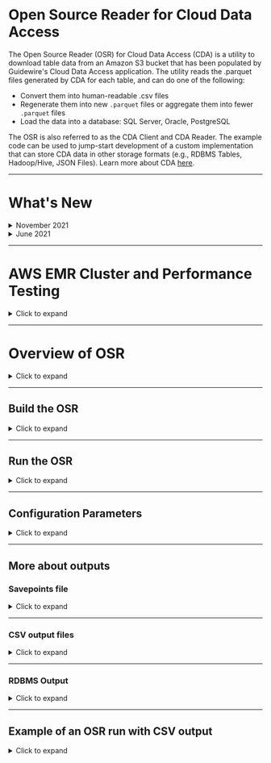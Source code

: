 # Open Source Reader for Cloud Data Access

The Open Source Reader (OSR) for Cloud Data Access (CDA) is a utility to download table data from an Amazon S3 bucket that has been populated by Guidewire's Cloud Data Access application. The utility reads the .parquet files generated by CDA for each table, and can do one of the following:
- Convert them into human-readable .csv files
- Regenerate them into new `.parquet` files or aggregate them into fewer `.parquet` files
- Load the data into a database: SQL Server, Oracle, PostgreSQL

The OSR is also referred to as the CDA Client and CDA Reader. The example code can be used to jump-start development of a custom implementation that can store CDA data in other storage formats (e.g., RDBMS Tables, Hadoop/Hive, JSON Files).
Learn more about CDA [here](https://docs.guidewire.com/cloud/cda/banff/index.html).

- - - 
# What's New
<details>
<summary>November 2021</summary>
<dl><dt><tt>Spark JDBC Sink write for "RAW" data output</tt></dt>
<dd>Added a new class - SparkJDBCWriter - which extends JdbcOutputWriter.</dd>
<dd>This class implements the Spark JDBC sink write to the database, and provides significant performance improvements as compared to the prepared statements used in JdbcOutputWriter.</dd>
<dd>The df.collect() activity in JdbcOutputWriter was causing all data from the collapsed dataframe to be written to memory in the Driver node, causing out-of-memory errors for larger tables. This has been corrected.</dd>
</dl>
<dl><dt><tt>Additional config.yaml settings</tt></dt>
<dd>outputSettings | jdbcBatchSize - batch size of database writes - specific to JdbcOutputWriter Raw/Merged only</dd>
<dd>outputSettings | exportTarget - additional option - jdbc_v2 - used for new jdbc sink write to database</dd>
<dd>jdbcV2Connection - connection information for jdbc sink operation</dd>
<dd>performanceTuning | sparkMaster - set to 'local' for running local mode, or 'yarn' for running on EMR</dd>
</dl>
<dl><dt><tt>Items of note</tt></dt>
<dd>"RAW" and "MERGED" settings in config.yaml: when exportTarget is jdbc_v2, set both saveIntoJdbcRaw and saveIntoJdbcMerged to false</dd>
<dd>New "jdbc_v2" exportTarget setting ONLY writes out "RAW" data to the database connection. If "MERGED" data set is needed it will still use the prepared statements.</dd>
<dd>In the current code version, the new JDBC Sink write cannot be used if "MERGED" output is needed. Work is needed to make that an option.</dd>
<dd>When sparkMaster is set to 'yarn', additional performanceTuning options are ignored.</dd>
</dl>
</details>
<details>
<summary>June 2021</summary>
<dl><dt><tt>Jdbc "RAW" data output</tt></dt>
<dd>Added "gwcbi___operation" to the Primary Key constraint for all raw output tables. The Primary Key for RAW output tables is now ("id”, "gwcbi___seqval_hex", "gwcbi___operation").</dd>
<dd>Added Fingerprint and Timestamp folder columns to assist in troubleshooting – "gwcdac__fingerprintfolder" and "gwcdac__timestampfolder". This addition is a breaking change. RAW database structures will need to be cleared out and reloaded.</dd>
</dl>
<dl><dt><tt>Jdbc "MERGED" data output</tt></dt>
<dd>Added "gwcbi___seqval_hex" column to all tables. This addition is a breaking change. MERGED database structures will need to be cleared out and reloaded. The reason for the additional column – we cannot guarantee the order in which the transactions will show up, only that they will show up. The WHERE clause was expanded to make sure the update applied to the MERGED data is newer than the update already in place.</dd>
</dl>
<dl><dt><tt>Large text fields (length greater than 1333)</tt></dt>
<dd>Added a new parameter in the config.yaml file to specify width of large string columns. In the previous code base the larger string fields were hardcoded, and any time a new large string column was added, it required changes to the code and a rebuild.</dd>
<dd>The current known list of "table.column" values that need to be larger are in the sample.config.yaml at the root of the project. See important details in this document under the "Configuration Parameters" section.</dd>
</dl>
<dl><dt><tt>General changes</tt></dt>
<dd>Reorganized handling of internal column removal and addition. Most of this code is in TableReader.scala with additional references in JdbcOutputWriter.scala.</dd>
<dd>Filtered file pulls by *.parquet. Previously the code just looked for all files (*). In the Cortina CDA code release, a new folder is introduced in each timestamp folder - /cda. The introduction of the folder and files within caused errors that have now been fixed.</dd>
<dd>Corrected support for loading into a single database with multiple schemas. Some basic code fixes here, but necessary especially in PostgreSQL and Oracle.</dd>
<dd>Added support for out of range datetime values in the TimestampType fields for SQL Server. Previously, the Spark JDBC dialect code converted such data types to DATETIME. The data type is now forced to DATETIME2. This change is most likely to be a non-breaking change. Additional note: This will be corrected in the Spark libraries at some point - see GitHub link here https://github.com/apache/spark/pull/32655.</dd>
</dl>
</details>

- - - 
# AWS EMR Cluster and Performance Testing
<details>
<summary>Click to expand</summary>
Guidewire has completed some basic performance testing in AWS EMR. The test CDA instance used represented:

- a 4TB source database 
- with around 715 tables containing around 7B rows,
- resulting in about 350GB of parquet files
- each table represented had one Fingerprint folder and one Timestamp folder

- - - 
## EMR Cluster
### Hardware

- **Master Node** 
    - m5.xlarge, 4 vCore, 16 GiB memory, EBS only storage, EBS Storage:64 GiB
- **Core Node**
    - r5.2xlarge, 8 vCore, 64 GiB memory, EBS only storage, EBS Storage:256 GiB
- **Task Node**
    - m5.2xlarge, 8 vCore, 32 GiB memory, EBS only storage, EBS Storage:32 GiB

- - - 
### Performance Benchmarks
#### JDBC V2 Sink ("RAW" Mode only) + Serverless Aurora PostgreSQL

- **Number of tables** - ~715
- **Number of records** - ~7B
- **Spark Driver** - 3 cores, 8GB
- **Spark Executors** - x5, 2 cores 8GB each
- **maxResultSize** - 8GB
- **Database type** - Serverless
    - **ACUs** - 32-64
- **Load time** - 19 Hours

#### JDBC V2 Sink ("RAW" Mode only) + Aurora PostgreSQL on EC2

- **Number of tables** - ~715
- **Number of records** - ~7B
- **Spark Driver** - 3 cores, 8GB
- **Spark Executors** - x5, 2 cores 8GB each
- **maxResultSize** - 8GB
- **Database type** - EC2, Aurora PostgreSQL
    - **EC2 instance size** - db.r5.2xlarge
- **Load time** - 23 Hours
</details>

- - - 
# Overview of OSR
<details>
<summary>Click to expand</summary>
When converting CDA output to `.csv` files, the utility provides the schema for each table in a `schema.yaml` file, and can be configured to put these files into a local filesystem location or another Amazon S3 bucket. When writing to a database, the data can be loaded in "raw" format, with each insert/update/delete recorded from the source system database, or it can be merged into tables that more closely resemble the source system database.

The utility also resumes downloading from the point which it last read up to when rerun, so that new data in the source bucket can be read efficiently and incrementally over multiple runs.
- - - 
## IDE Setup
### Code Structure

- Written in Scala
- Main program starts in `gw.cda.api.CloudDataAccessClient`
- Config, SavePoints, Manifest, TableReader, OutputWriter
</details>

- - - 
## Build the OSR
<details>
<summary>Click to expand</summary>

1. Set up your IDE:
    - Use Java/JDK 8
    - Open project dir with IntelliJ
2. Download the OSR code.
3. Build by executing this command:
~~~~
./gradlew build
~~~~
4. **For Windows only, download additional utilities**: This utility uses Spark, which in turn uses Hadoop to interact with local filesystems. Hadoop requires an additional Windows library to function correctly with the Windows file system.

    1. Create a `bin` folder in the folder that contains the OSR JAR file.
    2. Download the winutils.exe file for Hadoop 2.7 and place it in `bin` folder
       (e.g., [winutils](https://github.com/cdarlint/winutils/tree/master/hadoop-2.7.7/bin)).
    3. Download and install this Visual C++ Redistributable package:
        - [Visual C++ 2010 Redistributable Package (x86)](http://www.microsoft.com/en-us/download/details.aspx?id=5555) if you're on a 32-bit machine
        - [Visual C++ 2010 Redistributable Package (x64)](http://www.microsoft.com/en-us/download/details.aspx?id=14632) if you're on a 64-bit machine.
    4. Before running the utility, set an additional environment variable named `HADOOP_HOME` to the system path to the folder which contains the "bin" folder that contains the winutils.exe executable.<p>For example, if the `winutils.exe` file is located at `C:\Users\myusername\Documents\cloud-data-access-client\bin\winutils.exe`, set the HADOOP_HOME variable as follows: </p>
~~~~
set HADOOP_HOME=C:\Users\myusername\Documents\cloud-data-access-client-demo
~~~~

For more info, see:
-  [Page at cwiki.apache.org](https://cwiki.apache.org/confluence/display/HADOOP2/WindowsProblems)
- [Page at answers.microsoft.com](https://answers.microsoft.com/en-us/insider/forum/insider_wintp-insider_repair/how-do-i-fix-this-error-msvcp100dll-is-missing/c167d686-044e-44ab-8e8f-968fac9525c5?auth=1)
</details>

- - - 
## Run the OSR
<details>
<summary>Click to expand</summary>

1. **Configure S3 authentication**: The utility requires AWS credentials to access the source S3 bucket that contains the table data (and optionally to write to a destination S3 bucket). These must be exported in the command line before running the program. For example, use this command after replacing `<secret key>`, `<access key>`, and `<region name>` with values from a user's credentials file located in `~/.aws/credentials`:
~~~~
export AWS_SECRET_ACCESS_KEY=<secret key> AWS_ACCESS_KEY_ID=<access key> AWS_REGION=<region name>
~~~~

- If you are using awscli with a credentials file and profiles, you will need to use the environment var `AWS_PROFILE`, instead of setting the keys directly. For example:
~~~~
export AWS_PROFILE=myProfile
~~~~
* More information can be found here for setting up [AWS Credentials](https://docs.aws.amazon.com/cli/latest/userguide/cli-chap-configure.html)

2. Download the sample configuration file from the Git repository folder `/src/test/resources/sample_config.yaml` and save under a new name such as `config.yaml`.
3. Configure the `config.yaml` file.
4. Run the utility by executing the jar from the command line with one of these commands:
   <ul><li>If you are running the OSR for the first time (without a `savepoints.json` file from a previous run) or have a large amount of data in the S3 bucket, both reading and writing can take a substantial amount of time depending on your machine. By default, the Java runtime environment [allocates a maximum of 1/4 of the computer's memory](https://docs.oracle.com/javase/8/docs/technotes/guides/vm/gc-ergonomics.html). It may be necessary to increase the memory available to the application for larger amounts of data. For example, run the OSR with an increased maximum memory allocation of 8 GB ("8g") with this command:
~~~~
java -Xmx8g -jar cloud-data-access-client-1.0.jar --configPath "config.yaml"
~~~~
</li>
<li>If you are downloading incremental changes, run the utility with this command, where the option <tt>--configPath</tt> or <tt>-c</tt> designates the path to the configuration file:
    
~~~~
java -jar cloud-data-access-client-1.0.jar --configPath "config.yaml"
~~~~
</li></ul>

- - -
### EMR Execution

- For execution on EMR, set the sparkMaster config option to 'yarn' (without the single quotes)
- Execution against spark-submit with various parameters (your own options may need to vary based on your cluster):
~~~  
spark-submit --deploy-mode cluster --class gw.cda.api.CloudDataAccessClient --jars s3://<cda-reader-jar> --master yarn --conf spark.yarn.maxAppAttempts=1 --conf spark.driver.cores=3 --conf spark.driver.memory=8G --conf spark.executor.instances=5 --conf spark.executor.cores=2 --conf spark.executor.memory=8G --conf spark.dynamicAllocation.enabled=false --conf spark.driver.maxResultSize=8G --conf "spark.driver.extraJavaOptions=-XX:+UseG1GC -XX:+UnlockDiagnosticVMOptions -XX:+G1SummarizeConcMark -XX:InitiatingHeapOccupancyPercent=35 -XX:OnOutOfMemoryError='kill -9 %p'" --conf "spark.executor.extraJavaOptions=-XX:+UseG1GC -XX:+UnlockDiagnosticVMOptions -XX:+G1SummarizeConcMark -XX:InitiatingHeapOccupancyPercent=35 -XX:OnOutOfMemoryError='kill -9 %p'" s3://<cda-reader-jar> -c s3://<config.yml>
~~~

- - -
### Tips

- NOTE: if tests fail due to a Spark error (something like a `BindException`),
  [see this link](https://stackoverflow.com/questions/34601554/mac-spark-shell-error-initializing-sparkcontext)
- For AWS credentials issues with Spark/Hadoop,
  [see this link](http://wrschneider.github.io/2019/02/02/spark-credentials-file.html)
- For using Scala test assertions,
  [see this link](http://www.scalatest.org/user_guide/using_matchers)
</details>

- - -
## Configuration Parameters
<details>
<summary>Click to expand</summary>
Configuration parameters are specified through a .yaml file (typically named config.yaml). 
   <p> </p>
<details>
<summary>Click to see the entire config.yaml file</summary>
<p> 
Config parameters are structured in the file as such:

~~~~
sourceLocation:
  bucketName: ...
  manifestKey: ...
outputLocation:
  path: ...
savepointsLocation:
  uri: ...
outputSettings:
  tablesToInclude: ...
  saveIntoJdbcRaw: ...
  saveIntoJdbcMerged: ...
  jdbcBatchSize: ...
  exportTarget: ...
  fileFormat: ...
  includeColumnNames: ...
  saveAsSingleFile: ...
  saveIntoTimestampDirectory: ...
  largeTextFields: ...
jdbcV2Connection:
  jdbcUsername: ...
  jdbcPassword: ...
  jdbcUrl: ...
  jdbcSchema: ...
  jdbcSaveMode: ... 
jdbcConnectionRaw:
  jdbcUsername: ...
  jdbcPassword: ...
  jdbcUrl: ...
  jdbcSchema: ...
  jdbcSaveMode: ...  
jdbcConnectionMerged:
  jdbcUsername: ...
  jdbcPassword: ...
  jdbcUrl: ...
  jdbcSchema: ...
  jdbcApplyLastestUpdatesOnly: ...
performanceTuning:
  sparkMaster: ...
  numberOfJobsInParallelMaxCount: ...
  numberOfThreadsPerJob: ...
sparkTuning:
  maxResultSize: ...
  driverMemory: ...
  executorMemory: ...
~~~~

</p>
</details>
<p></p>
<dl>

<dt><tt>sourceLocation</tt></dt>
<dd>Contains the following parameters about the location of the S3 bucket and the manifest.json file:
<dl><dt><tt>bucketName</tt></dt>
<dd>Name of the source S3 bucket to download data from.</dd>
<dt><tt>manifestKey</tt></dt>
<dd>Path to the manifest.json file in the source bucket, from which the utility reads information about each table. For example, <tt>CDA/manifest.json</tt>. By default, CDA creates the manifest.json file at the same level as table-specific folders in S3 bucket.</dd> </dl></dd>
<dt><tt>outputLocation</tt></dt>
<dd>
<dl>
<dt><tt>path</tt></dt>
<dd>Local file system directory to which the csv files will be written. The directory must exist in the local filesystem before the utility can write to it. To write the CSV's to a S3 bucket, simply replace the path with a valid s3 url (e.g. <tt>s3://example-bucket/cda_client_output</tt>). The utility uses the same AWS credentials for reading from the source bucket and for writing to the destination bucket.</dd>
</dl></dd>

<dt><tt>savepointsLocation</tt></dt>
<dd>
<dl><dt><tt>path</tt></dt>
<dd>Local filesystem directory where the savepoints.json file exists. For more information on this file, see the "Savepoints file" section below.</dd></dl></dd>

<dt><tt>outputSettings</tt></dt>
<dd>
<dl><dt><tt>tablesToInclude</tt></dt>
<dd>(Should be blank by default)</dd><dd> A comma delimited list of tables to include. Leave blank or omit to include all tables in the output.  This is for testing or troubleshooting purposes only. In a Production environment there should be no values here. It is for loading one or more tables to test connectivity, reviewing individual tables in a testing scenario.</dd>
<dt><tt>saveIntoJdbcRaw</tt></dt>
<dd>Boolean (defaults to false)</dd><dd>Should be "true" to write data to a database in Raw format (all activities and operations included in the output). </dd>
<dt><tt>saveIntoJdbcMerged</tt></dt>
<dd>boolean (defaults to false)</dd><dd>Should be "true" to write data to a database in Merged format (more closely representing the source system data). </dd>
<dt><tt>jdbcBatchSize</tt></dt>
<dd>long (defaults to 5000)</dd><dd>DB transaction batch size. This parameter is used only with JDBC Raw and Merged mode.</dd>
<dt><tt>exportTarget</tt></dt>
<dd>(defaults to file)</dd><dd>Available export targets are <tt>file</tt> and <tt>jdbc</tt>.</dd>
<dt><tt>fileFormat</tt></dt>
<dd>(defaults to csv)</dd><dd>Available output formats are .csv and .parquet.</dd>
<dt><tt>includeColumnNames</tt></dt>
<dd>Boolean (defaults to false)</dd><dd>Should be "true" to include a row of column names at the top of the csv file for each table, and "false" for no header row.</dd>
<dt><tt>saveAsSingleFile</tt></dt>
<dd>Boolean (defaults to false)</dd><dd>Should be "true" for writing out a single file (.csv or .parquet) per table, and "false" to have multiple/smaller files be written based on SPARK partitioning.</dd>
<dt><tt>saveIntoTimestampDirectory</tt></dt>
<dd>Boolean (defaults to false)</dd><dd>Should be "true" to save the CSV files into a directory with savepoint timestamp (/outputLocation/path/table/timestamp/*.csv), and "false" to save directly into the table directory (/outputLocation/path/table/*.csv).</dd>
<dt><tt>largeTextFields</tt></dt>
<dd>A comma delimited list of <tt>table.column</tt> columns in your target database that can have very large strings and that must allow max length varchar types.</dd>
<dd>If tables in this list does not exist, OSR will create the columns in the list with max length varchar based on target database platform.</dd> 
<dd>If table already exists in the target database, you must also manually ALTER TABLE to expand the column length. Length values you add **must** expand sufficiently for code to pick up the changes and process properly. You **must** use the following length values based on the database type:<dl>
<dt>For Microsoft SQL Server</dt>
<dd>
ALTER TABLE [table]
ALTER COLUMN [column] VARCHAR(MAX) </dd>
<dt>For PostgreSQL</dt>
<dd>
ALTER TABLE [table]
ALTER COLUMN [column] VARCHAR</dd>
<dt>For Oracle</dt>
<dd>
ALTER TABLE [table]
ALTER COLUMN [column] VARCHAR2(32767) // requires MAX_STRING_SIZE Oracle parameter to be set to EXTENDED. </dd>
</dl>  </dd>


<dd>The following lists known <tt>table.column</tt> values that require "largeTextFields" inclusion. Before you run OSR, add this list to the configuration file:  
      cc_outboundrecord.content, cc_contactorigvalue.origval, pc_diagratingworksheet.diagnosticcapture, cc_note.body, bc_statementbilledworkitem.exception, bc_invoicebilledworkitem.exception, pc_outboundrecord.content, pc_datachange.externalreference, pc_datachange.gosu, bc_workflowworkitem.exception</dd>

</dl></dd>

<dt><tt>jdbcV2Connection</tt></dt>
<dd>Optional section
<dl><dt><tt>jdbcUsername</tt></dt>
<dd>User name used to connect to the database. Can be a placeholder value if using windows authentication for database connectivity. </dd>
<dt><tt>jdbcPassword</tt></dt>
<dd>Password used to connect to the database. Can be a placeholder value if using windows authentication for database connectivity.  </dd>
<dt><tt>jdbcUrl</tt></dt>
<dd>Connection string for database connectivity. </dd>
<dt><tt>jdbcSchema</tt></dt>
<dd>Database schema owner designation for tables written to the database. i.e. - 'dbo' is the default for SQL Server, 'public' is the default for PostgreSQL.</dd>
<dt><tt>jdbcSaveMode</tt></dt>
<dd>(defaults to append)</dd><dd>Values <tt>overwrite</tt> or <tt>append</tt>. Recommended to use 'overwrite' when running bulk load else use 'append'. </dd></dl></dd>

<dt><tt>jdbcConnectionRaw</tt></dt>
<dd>Optional section
<dl><dt><tt>jdbcUsername</tt></dt>
<dd>User name used to connect to the database. Can be a placeholder value if using windows authentication for database connectivity. </dd>
<dt><tt>jdbcPassword</tt></dt>
<dd>Password used to connect to the database. Can be a placeholder value if using windows authentication for database connectivity.  </dd>
<dt><tt>jdbcUrl</tt></dt>
<dd>Connection string for database connectivity. </dd>
<dt><tt>jdbcSchema</tt></dt>
<dd>Database schema owner designation for tables written to the database. i.e. - 'dbo' is the default for SQL Server, 'public' is the default for PostgreSQL.</dd>
<dt><tt>jdbcSaveMode</tt></dt>
<dd>(defaults to append)</dd><dd>Values <tt>overwrite</tt> or <tt>append</tt>. When saveIntoJdbcMerged is true, savemode is not relavant. </dd></dl></dd>

<dt><tt>jdbcConnectionMerged</tt></dt>
<dd>Optional section
<dl><dt><tt>jdbcUsername</tt></dt>
<dd>User name used to connect to the database. Can be a placeholder value if using windows authentication for database connectivity. </dd>
<dt><tt>jdbcPassword</tt></dt>
<dd>Password used to connect to the database. Can be a placeholder value if using windows authentication for database connectivity.  </dd>
<dt><tt>jdbcUrl</tt></dt>
<dd>Connection string for database connectivity. </dd>
<dt><tt>jdbcSchema</tt></dt>
<dd>Database schema owner designation for tables written to the database. i.e. - 'dbo' is the default for SQL Server, 'public' is the default for PostgreSQL.</dd>
<dt><tt>jdbcApplyLatestUpdatesOnly</tt></dt>
<dd>Boolean (defaults to false)</dd><dd>Should be "true" for applying the latest version of a record for a given table. "false" will process all the activities for a record in the order they occurred. for CDC processing, the most recent entry for a given record is the current state of that record. this option allows the application of only that most recent activity and version of the record.</dd>
</dl></dd>

<dt><tt>performanceTuning</tt></dt>
<dd>Optional section
<dl><dt><tt>sparkMaster</tt></dt>
<dd>(defaults to 'local')</dd><dd>Values <tt>local</tt> or <tt>yarn</tt>. Use 'yarn' when running the application on AWS EMR else use 'local'. </dd></dl></dd>
<dl><dt><tt>numberOfJobsInParallelMaxCount</tt></dt>
<dd>Integer - defaults to the number of processors on your machine</dd><dd>Depending on your machine/network, you can go to about 2 times that to get more concurrency.</dd>
<dt><tt>numberOfThreadsPerJob</tt></dt>
<dd>integer - defaults to 10</dd><dd>This allows for parallel parquet file downloads while processing a given table.</dd></dl></dd>

<dt><tt>sparkTuning</tt></dt>
<dd>Optional section
<dl><dt><tt>maxResultSize</tt></dt>
<dd>See <a href="https://spark.apache.org/docs/latest/configuration.html#application-properties">spark.driver.maxResultSize</a>. The OSR places no limit on this by default, so you usually don't have to touch it.</dd>
<dt><tt>driverMemory</tt></dt>
<dd>See <a href="https://spark.apache.org/docs/latest/configuration.html#application-properties">spark.driver.memory</a>. Set this to a large value for better performance.</dd>
<dt><tt>executorMemory</tt></dt>
<dd>See <a href="https://spark.apache.org/docs/latest/configuration.html#application-properties">spark.executor.memory</a>.</dd>
</dl></dd>
</dl>

`Warning: Boolean parameters default to "false" if they are not set.`
</details>

- - - 
## More about outputs
### Savepoints file
<details>
<summary>Click to expand</summary>
The OSR creates a savepoints.json file to keep track of the last batch of table data which the utility has successfully read and written. An example of a savepoints file's contents:

~~~~
{ 
  "taccounttransaction": "1562112543749", 
  "taccount": "1562112543749", 
  "note": "1562112543749", 
  "taccountlineitem": "1562112543749", 
  "taccttxnhistory": "1562112543749", 
  "history": "1562112543749" 
}
~~~~

In the source location, each table has a corresponding timestamp. Each table's timestamp corresponds to the timestamped subfolder in the source destination bucket for when it was written by CDA. For example:
~~~~
/history
  /1562111987488 (timestamped subfolder)
    x.parquet
    y.parquet
  /1562112022178
    z.parquet
  ...
~~~~

The utility creates a savepoints file if run initially without any pre-existing savepoints file, during which the utility will consume all available data in the source bucket.

The OSR uses the CDA writer's manifest.json file to determine which timestamp directories are eligible for copying.  For example, if source bucket data exists, but its timestamp has not been persisted by the CDA writer to the manifest.json file, this data will not be copied by the OSR, since it is considered uncommitted.

Each time the utility runs, the utility derives a time range (for each table) of timestampOfLastSavePoint to timestampInManifestJsonFile to determine the files to copy.

There can be multiple source files (based on the multiple timestamp directories), and we will combine them all into 1 CSV when writing the output file.  This will happen since the CDA Writer is writing continuously, which results in a new timestamp directory say every few minutes, but the OSR may only run once daily.  All new timestamp directories (since the last savepoint) will get copied into the 1 CSV file.

To re-run the utility to re-copy all data in the source bucket, simply delete the savepoints file.  Dont forget to first clean your output location in this case.

Each time a table has been copied (read/written) the savepoints file will be updated.  This allows you to stop the utility in the middle while running.  In this case, we recommend looking at the in-flight table copy/jobs output directories before re-starting again.

A note about the savepoints file:  The ability to save to "Raw" database tables, and "Merged" database tables at the same time is allowed. However, only one savepoints file is written per instance of the OSR application.  If either of the output methods fail, the savepoints data will not be written for the table that fails.
</details>

- - -
### CSV output files
<details>
<summary>Click to expand</summary>
The utility writes CSV files to the configured location directory.

The names of these files are randomly generated by the SPARK partition, and look like "part-00000-216b8c03-8c73-47ca-bcb6-0d38aef6be37-c000.csv".  The name does not reflect any chronological importance.  So running the utility over the same data will result in different filenames.  This is why we recommend using the setting "saveIntoTimestampDirectory" to help differentiate data files.

If you set saveAsSingleFileCSV=false, you will get multiple files, they will all be prefixed with "part-00000", "part-00001", "part-00002", etc.
</details>

- - -
### RDBMS Output
<details>
<summary>Click to expand</summary>
Output to standard RDBMS platforms allows for two options: "Raw" and "Merged".

"Raw" output maintains all activities and transactions as seen in the CSV files output. Each Insert, Update, and Delete activity recorded are included in the "Raw" database output, along with the gwcbi___* columns indicating the sequence and operations.

"Merged" output merges the activities of a given record down to a view of the record as it looked at a point in time in the source system database. Instead of inserting each activity, only the latest version of the record exists, making it appear more like the source system database table it represents.

Database permissions for the account running the application _must_ include:
- CREATE TABLE
- ALTER TABLE
- INSERT
- UPDATE
- DELETE

- - -
#### **RDBMS - Column Exclusions**
This version of the OSR excludes certain data types that contain compound attributes due to an inability to properly insert the data into the database.

The current exclusions include columns with these words in the column name:
- spatial
- textdata

- - -
#### **RDBMS - Table changes**

This version of the OSR application supports Limited programmatic table definition changes. If a parquet file structure changes - i.e. - columns have been added in the underlying source system for that table - the application will automatically add any new columns to the existing table via ALTER TABLE statements.

To accomplish this, the ability to run in parallel for fingerprint folders for any given table has been turned off. If there are multiple fingerprint folders in a given load for a given table, only the earliest fingerprint folder will be processed during that run. Additional fingerprint folders will be picked up in subsequent loads.

The application generates a _cdawarnings.log_ log file in the application root directory when:
- Errors are encountered
- A table has multiple fingerprint folders to load, requiring multiple job runs to process them
- ALTER TABLE statements have been executed - the Success or Failure of the execution of those statements and the statement that was generated and executed due to table schema changes will be listed
</details>

- - -
## Example of an OSR run with CSV output
<details>
<summary>Click to expand</summary>

The source bucket is called cda-client-test. Its contents under the directory CDA/SQL include the folder containing the files for each table, as well as the manifest.json file.

![S3 Sample Structure](./images/cda_client_s3_structure.png)

Thus the source bucket as well as the manifest.json location should be configured in the config.yaml file as such:
`
sourceLocation:
  bucketName: cda-client-test
  manifestKey: CDA/SQL/manifest.json
`


In the local filesystem, the OSR jar and config.yaml file exist in the current directory, along with a directory in which to contain the .csv outputs:
~~~~
cloud-data-access-client-1.0.jar
config.yaml
cda_client_output/
~~~~


As a result the config.yaml is configured as such. I'm designating the savepoints file to also be stored in the cda_client_output directory. Here we are also specifying not to include column names in the output csv:
~~~~
outputLocation:
  path: cda_client_output
savepointsLocation:
  path: cda_client_output
outputSettings:
  includeColumnNames: false
  saveAsSingleFileCSV: true
  saveIntoTimestampDirectory: false
~~~~


After exporting my S3 credentials, I run the jar from the current directory with the command

~~~~
java -jar cloud-data-access-client-1.0.jar -c "config.yaml"
~~~~


After the OSR completes writing, the contents of cda_client_output looks like so:

![Sample Output](./images/cda_client_sample_output.png)

Each table has a corresponding folder. The .csv file in a folder contains the table's data, and the schema.yaml contains information about the columns, namely the name, dataType, and nullable boolean for each column.

When rerunning the utility, the OSR will resume from the savepoints written in the savepoints.json file from the previous. The existing .csv file is deleted, and a new .csv file containing new data will be written in its place.
</details>
